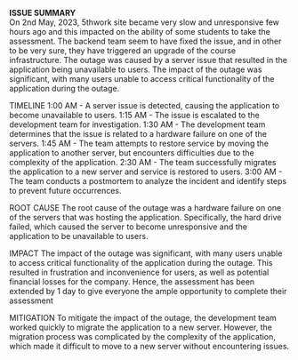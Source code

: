 <b>ISSUE SUMMARY</b> <br/>
On  2nd May, 2023, 5thwork site became very slow and unresponsive few hours ago and this impacted on the ability of some students to take the assessment. The backend team seem to have fixed the issue, and in other to be very sure, they have triggered an upgrade of the course infrastructure. The outage was caused by a server issue that resulted in the application being unavailable to users. The impact of the outage was significant, with many users unable to access critical functionality of the application during the outage.


TIMELINE
1:00 AM - A server issue is detected, causing the application to become unavailable to users.
1:15 AM - The issue is escalated to the development team for investigation.
1:30 AM - The development team determines that the issue is related to a hardware failure on one of the servers.
1:45 AM - The team attempts to restore service by moving the application to another server, but encounters difficulties due to the complexity of the application.
2:30 AM - The team successfully migrates the application to a new server and service is restored to users.
3:00 AM - The team conducts a postmortem to analyze the incident and identify steps to prevent future occurrences.


ROOT CAUSE
The root cause of the outage was a hardware failure on one of the servers that was hosting the application. Specifically, the hard drive failed, which caused the server to become unresponsive and the application to be unavailable to users.


IMPACT
The impact of the outage was significant, with many users unable to access critical functionality of the application during the outage. This resulted in frustration and inconvenience for users, as well as potential financial losses for the company. Hence, the assessment has been extended by 1 day to give everyone the ample opportunity to complete their assessment


MITIGATION
To mitigate the impact of the outage, the development team worked quickly to migrate the application to a new server. However, the migration process was complicated by the complexity of the application, which made it difficult to move to a new server without encountering issues.
